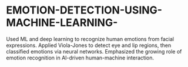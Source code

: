 # EMOTION-DETECTION-USING-MACHINE-LEARNING-
Used ML and deep learning to recognize human emotions from facial expressions. Applied Viola-Jones to detect eye and lip regions, then classified emotions via neural networks. Emphasized the growing role of emotion recognition in AI-driven human-machine interaction.
